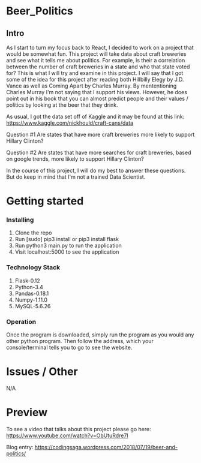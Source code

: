 # Beer_Politics
## Intro

As I start to turn my focus back to React, I decided to work on a project that would be somewhat fun. This project will take data about craft breweries and see what it tells me about politics. For example, is their a correlation between the number of craft breweries in a state and who that state voted for? This is what I will try and examine in this project. I will say that I got some of the idea for this project after reading both Hillbilly Elegy by J.D. Vance as well as Coming Apart by Charles Murray. By mententioning Charles Murray I'm not saying that I support his views. However, he does point out in his book that you can almost predict people and their values / politics by looking at the beer that they drink. 

As usual, I got the data set off of Kaggle and it may be found at this link: https://www.kaggle.com/nickhould/craft-cans/data

Question #1 
Are states that have more craft breweries more likely to support Hillary Clinton?

Question #2
Are states that have more searches for craft breweries, based on google trends, more 
likely to support Hillary Clinton? 

In the course of this project, I will do my best to answer these questions. But do keep in mind that I'm not a 
trained Data Scientist. 



# Getting started
### Installing

1. Clone the repo
2. Run [sudo] pip3 install or pip3 install flask
3. Run python3 main.py to run the application
6. Visit localhost:5000 to see the application

### Technology Stack

1. Flask-0.12
2. Python-3.4
3. Pandas-0.18.1
4. Numpy-1.11.0
5. MySQL-5.6.26

### Operation

Once the program is downloaded, simply run the program as you would any other python program.
Then follow the address, which your console/terminal tells you to go to see the
website.

# Issues / Other
N/A

# Preview

To see a video that talks about this project please go here: https://www.youtube.com/watch?v=ObUtuRdre7I

Blog entry: https://codingsaga.wordpress.com/2018/07/19/beer-and-politics/
